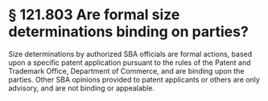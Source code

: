 # § 121.803   Are formal size determinations binding on parties?

Size determinations by authorized SBA officials are formal actions, based upon a specific patent application pursuant to the rules of the Patent and Trademark Office, Department of Commerce, and are binding upon the parties. Other SBA opinions provided to patent applicants or others are only advisory, and are not binding or appealable. 




